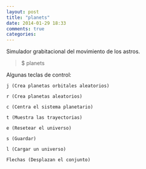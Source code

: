```yaml
---
layout: post
title: "planets"
date: 2014-01-29 18:33
comments: true
categories: 
---
```

Simulador grabitacional del movimiento de los astros.

>$ planets

Algunas teclas de control:

	j (Crea planetas orbitales aleatorios)

	r (Crea planetas aleatorios)

	c (Centra el sistema planetario)

	t (Muestra las trayectorias)

	e (Resetear el universo)

	s (Guardar)

	l (Cargar un universo)

	Flechas (Desplazan el conjunto)

